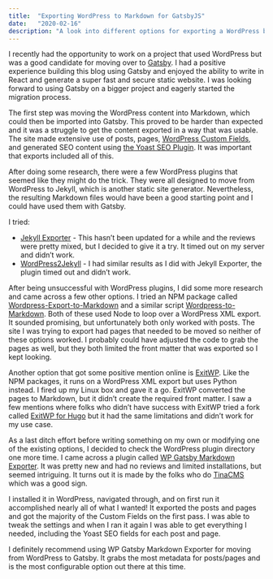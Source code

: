 ```yaml
---
title:  "Exporting WordPress to Markdown for GatsbyJS"
date:   "2020-02-16"
description: "A look into different options for exporting a WordPress blog to Markdown / GatsbyJS."
---
```


I recently had the opportunity to work on a project that used WordPress but was a good candidate for moving over to [Gatsby](https://www.gatsbyjs.org/ ). I had a positive experience building this blog using Gatsby and enjoyed the ability to write in React and generate a super fast and secure static website. I was looking forward to using Gatsby on a bigger project and eagerly started the migration process.

The first step was moving the WordPress content into Markdown, which could then be imported into Gatsby. This proved to be harder than expected and it was a struggle to get the content exported in a way that was usable. The site made extensive use of posts, pages, [WordPress Custom Fields](https://wordpress.org/support/article/custom-fields/ ), and generated SEO content using [the Yoast SEO Plugin](https://yoast.com/wordpress/plugins/seo). It was important that exports included all of this. 

After doing some research, there were a few WordPress plugins that seemed like they might do the trick. They were all designed to move from WordPress to Jekyll, which is another static site generator. Nevertheless, the resulting Markdown files would have been a good starting point and I could have used them with Gatsby. 

I tried:

* [Jekyll Exporter](https://wordpress.org/plugins/jekyll-exporter/) - This hasn’t been updated for a while and the reviews were pretty mixed, but I decided to give it a try. It timed out on my server and didn’t work.
* [WordPress2Jekyll](https://wordpress.org/plugins/wp2jekyll/) - I had similar results as I did with Jekyll Exporter, the plugin timed out and didn’t work.

After being unsuccessful with WordPress plugins, I did some more research and came across a few other options. I tried an NPM package called [Wordpress-Export-to-Markdown](https://www.npmjs.com/package/wordpress-export-to-markdown) and a similar script [Wordpress-to-Markdown](https://github.com/Swizec/wordpress-to-markdown ). Both of these used Node to loop over a WordPress XML export. It sounded promising, but unfortunately both only worked with posts. The site I was trying to export had pages that needed to be moved so neither of these options worked. I probably could have adjusted the code to grab the pages as well, but they both limited the front matter that was exported so I kept looking.

Another option that got some positive mention online is [ExitWP](https://github.com/thomasf/exitwp). Like the NPM packages, it runs on a WordPress XML export but uses Python instead. I fired up my Linux box and gave it a go. ExitWP converted the pages to Markdown, but it didn’t create the required front matter. I saw a few mentions where folks who didn’t have success with ExitWP tried a fork called [ExitWP for Hugo](https://github.com/wooni005/exitwp-for-hugo) but it had the same limitations and didn’t work for my use case.

As a last ditch effort before writing something on my own or modifying one of the existing options, I decided to check the WordPress plugin directory one more time. I came across a plugin called [WP Gatsby Markdown Exporter](https://wordpress.org/plugins/wp-gatsby-markdown-exporter/). It was pretty new and had no reviews and limited installations, but seemed intriguing. It turns out it is made by the folks who do [TinaCMS](https://tinacms.org/) which was a good sign. 

I installed it in WordPress, navigated through, and on first run it accomplished nearly all of what I wanted! It exported the posts and pages and got the majority of the Custom Fields on the first pass. I was able to tweak the settings and when I ran it again I was able to get everything I needed, including the Yoast SEO fields for each post and page.

I definitely recommend using WP Gatsby Markdown Exporter for moving from WordPress to Gatsby. It grabs the most metadata for posts/pages and is the most configurable option out there at this time. 
